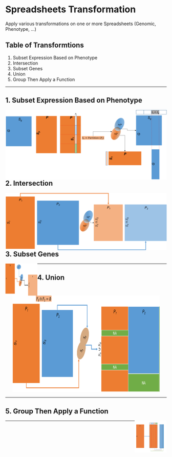 # Spreadsheets Transformation
Apply various transformations on one or more Spreadsheets (Genomic, Phenotype, ...)


## Table of Transformtions

1. Subset Expression Based on Phenotype
2. Intersection
3. Subset Genes
4. Union
5. Group Then Apply a Function

---

## 1. Subset Expression Based on Phenotype

<img align="left" src="images/SubsetExpressionBasedonPhenotype.png">

---

## 2. Intersection

<img align="left"  src="images/Intersection.png">

---

## 3. Subset Genes

<img align="left" width="100" height="100" src="images/SubsetGenes.png">

---

## 4. Union

<p align="center">
  <img width="460" height="300" src="images/Union.png">
</p>

---

## 5. Group Then Apply a Function

<img align="right" width="100" height="100" src="images/GroupThenApplyaFunction.png">

---
